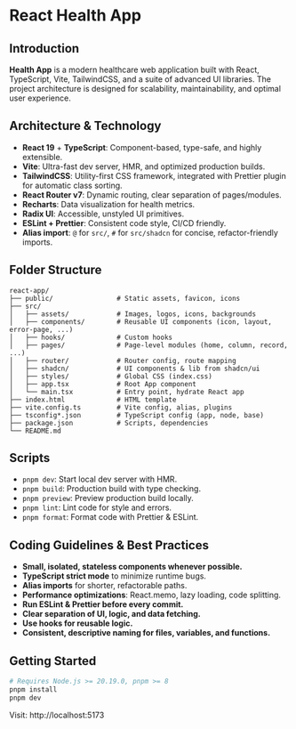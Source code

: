 # React Health App

## Introduction

**Health App** is a modern healthcare web application built with React, TypeScript, Vite,
TailwindCSS, and a suite of advanced UI libraries. The project architecture is designed for
scalability, maintainability, and optimal user experience.

## Architecture & Technology

- **React 19** + **TypeScript**: Component-based, type-safe, and highly extensible.
- **Vite**: Ultra-fast dev server, HMR, and optimized production builds.
- **TailwindCSS**: Utility-first CSS framework, integrated with Prettier plugin for automatic class
  sorting.
- **React Router v7**: Dynamic routing, clear separation of pages/modules.
- **Recharts**: Data visualization for health metrics.
- **Radix UI**: Accessible, unstyled UI primitives.
- **ESLint + Prettier**: Consistent code style, CI/CD friendly.
- **Alias import**: `@` for `src/`, `#` for `src/shadcn` for concise, refactor-friendly imports.

## Folder Structure

```
react-app/
├── public/                # Static assets, favicon, icons
├── src/
│   ├── assets/            # Images, logos, icons, backgrounds
│   ├── components/        # Reusable UI components (icon, layout, error-page, ...)
│   ├── hooks/             # Custom hooks
│   ├── pages/             # Page-level modules (home, column, record, ...)
│   ├── router/            # Router config, route mapping
│   ├── shadcn/            # UI components & lib from shadcn/ui
│   ├── styles/            # Global CSS (index.css)
│   ├── app.tsx            # Root App component
│   └── main.tsx           # Entry point, hydrate React app
├── index.html             # HTML template
├── vite.config.ts         # Vite config, alias, plugins
├── tsconfig*.json         # TypeScript config (app, node, base)
├── package.json           # Scripts, dependencies
└── README.md
```

## Scripts

- `pnpm dev`: Start local dev server with HMR.
- `pnpm build`: Production build with type checking.
- `pnpm preview`: Preview production build locally.
- `pnpm lint`: Lint code for style and errors.
- `pnpm format`: Format code with Prettier & ESLint.

## Coding Guidelines & Best Practices

- **Small, isolated, stateless components whenever possible.**
- **TypeScript strict mode** to minimize runtime bugs.
- **Alias imports** for shorter, refactorable paths.
- **Performance optimizations**: React.memo, lazy loading, code splitting.
- **Run ESLint & Prettier before every commit.**
- **Clear separation of UI, logic, and data fetching.**
- **Use hooks for reusable logic.**
- **Consistent, descriptive naming for files, variables, and functions.**

## Getting Started

```bash
# Requires Node.js >= 20.19.0, pnpm >= 8
pnpm install
pnpm dev
```

Visit: http://localhost:5173
